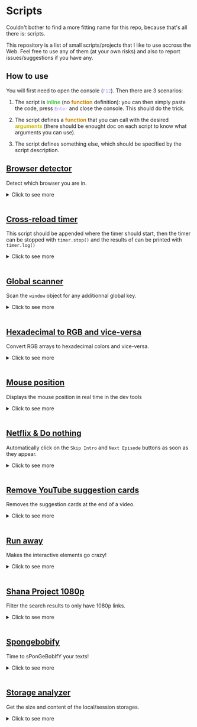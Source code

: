# Scripts

Couldn't bother to find a more fitting name for this repo, because that's all there is: scripts.

This repository is a list of small scripts/projects that I like to use accross the Web. Feel free to use any of them (at your own risks) and also to report issues/suggestions if you have any.

## How to use

You will first need to open the console (<code style="color:#a8f">F12</code>). Then there are 3 scenarios:

1. The script is <b style="color:#4c4">inline</b> (no <b style="color:#c80">function</b> definition): you can then simply paste the code, press <code style="color:#a8f">Enter</code> and close the console. This should do the trick.

2. The script defines a <b style="color:#c80">function</b> that you can call with the desired <b style="color:#cb0">arguments</b> (there should be enought doc on each script to know what arguments you can use).

3. The script defines something else, which should be specified by the script description.

## [Browser detector](https://github.com/Arcasias/scripts/blob/master/src/public/browser_detector.js)

Detect which browser you are in.

<details>
  <summary>
    Click to see more
  </summary>

<br>

- This script defines the function `getBrowser`. You must call it to see the effects.

```js
const getBrowser=()=>window.opera||window.opr&&opr.addons||/OPR/.test(navigator.userAgent)?"Opera":window.InstallTrigger?"Firefox":window.safari&&/SafariRemoteNotification/.test(safari.pushNotification)?"Safari":window.chrome&&(chrome.webstore||chrome.runtime)?/Edg/.test(navigator.userAgent)?"Edge":"Chrome":void 0;
```

</details>
<br>

## [Cross-reload timer](https://github.com/Arcasias/scripts/blob/master/src/public/timer.js)

This script should be appended where the timer should start, then the timer can be stopped with `timer.stop()` and the results of can be printed with `timer.log()`

<details>
  <summary>
    Click to see more
  </summary>

<br>

- This script defines the function `timer`. You must call it to see the effects.

```js
((t,o)=>{const e="timer-",a=Date.now();window.timer={stop(){const o=Date.now()-a,l=localStorage.getItem(e+t),n=l?l.split(",").map(Number):[];n.push(o),localStorage.setItem(e+t,n.join(",")),n.length<1e3&&window.top.location.reload()},log(){for(const t in localStorage)if(t.startsWith(e)){const o=localStorage.getItem(t).split(",").map(Number).sort(((t,o)=>t-o)),a=o.length/2;console.log(`Results for "${t.slice(e.length)}" on`,o.length,"attempts:"),console.log({max:Math.max(...o),min:Math.min(...o),mean:Math.round(o.reduce(((t,o)=>t+o),0)/o.length),median:Math.round(o.length%2?o[Math.floor(a)]:(o[a-1]+o[a])/2)})}},clear(){for(const t in localStorage)t.startsWith(e)&&localStorage.removeItem(t)}}})("timer");
```

</details>
<br>

## [Global scanner](https://github.com/Arcasias/scripts/blob/master/src/public/glob_scanner.js)

Scan the `window` object for any additionnal global key.

<details>
  <summary>
    Click to see more
  </summary>

<br>

- This script defines the function `scanGlob`. You must call it to see the effects.

```js
(e=>{const o="window,self,document,name,location,customElements,history,locationbar,menubar,personalbar,scrollbars,statusbar,toolbar,status,closed,frames,length,top,opener,parent,frameElement,navigator,origin,external,screen,innerWidth,innerHeight,scrollX,pageXOffset,scrollY,pageYOffset,visualViewport,screenX,screenY,outerWidth,outerHeight,devicePixelRatio,clientInformation,screenLeft,screenTop,defaultStatus,defaultstatus,styleMedia,onsearch,isSecureContext,performance,onappinstalled,onbeforeinstallprompt,crypto,indexedDB,webkitStorageInfo,sessionStorage,localStorage,onabort,onblur,oncancel,oncanplay,oncanplaythrough,onchange,onclick,onclose,oncontextmenu,oncuechange,ondblclick,ondrag,ondragend,ondragenter,ondragleave,ondragover,ondragstart,ondrop,ondurationchange,onemptied,onended,onerror,onfocus,onformdata,oninput,oninvalid,onkeydown,onkeypress,onkeyup,onload,onloadeddata,onloadedmetadata,onloadstart,onmousedown,onmouseenter,onmouseleave,onmousemove,onmouseout,onmouseover,onmouseup,onmousewheel,onpause,onplay,onplaying,onprogress,onratechange,onreset,onresize,onscroll,onseeked,onseeking,onselect,onstalled,onsubmit,onsuspend,ontimeupdate,ontoggle,onvolumechange,onwaiting,onwebkitanimationend,onwebkitanimationiteration,onwebkitanimationstart,onwebkittransitionend,onwheel,onauxclick,ongotpointercapture,onlostpointercapture,onpointerdown,onpointermove,onpointerup,onpointercancel,onpointerover,onpointerout,onpointerenter,onpointerleave,onselectstart,onselectionchange,onanimationend,onanimationiteration,onanimationstart,ontransitionrun,ontransitionstart,ontransitionend,ontransitioncancel,onafterprint,onbeforeprint,onbeforeunload,onhashchange,onlanguagechange,onmessage,onmessageerror,onoffline,ononline,onpagehide,onpageshow,onpopstate,onrejectionhandled,onstorage,onunhandledrejection,onunload,alert,atob,blur,btoa,cancelAnimationFrame,cancelIdleCallback,captureEvents,clearInterval,clearTimeout,close,confirm,createImageBitmap,fetch,find,focus,getComputedStyle,getSelection,matchMedia,moveBy,moveTo,open,postMessage,print,prompt,queueMicrotask,releaseEvents,requestAnimationFrame,requestIdleCallback,resizeBy,resizeTo,scroll,scrollBy,scrollTo,setInterval,setTimeout,stop,webkitCancelAnimationFrame,webkitRequestAnimationFrame,chrome,originAgentCluster,speechSynthesis,onpointerrawupdate,trustedTypes,crossOriginIsolated,openDatabase,webkitRequestFileSystem,webkitResolveLocalFileSystemURL,errorPageController,decodeUTF16Base64ToString,toggleHelpBox,diagnoseErrors,updateForDnsProbe,updateIconClass,search,reloadButtonClick,downloadButtonClick,detailsButtonClick,setAutoFetchState,savePageLaterClick,cancelSavePageClick,toggleErrorInformationPopup,launchOfflineItem,launchDownloadsPage,getIconForSuggestedItem,getSuggestedContentDiv,offlineContentAvailable,toggleOfflineContentListVisibility,onDocumentLoadOrUpdate,onDocumentLoad,onResize,setupMobileNav,Runner,getRandomNum,vibrate,createCanvas,decodeBase64ToArrayBuffer,getTimeStamp,GameOverPanel,checkForCollision,createAdjustedCollisionBox,drawCollisionBoxes,boxCompare,CollisionBox,Obstacle,Trex,DistanceMeter,Cloud,NightMode,HorizonLine,Horizon,loadTimeData,LoadTimeData,jstGetTemplate,JsEvalContext,jstProcess,tp,certificateErrorPageController,res,TEMPORARY,PERSISTENT,addEventListener,dispatchEvent,removeEventListener".split(",");window.scanGlob=(n=[],t=!1)=>{const a=[],r=[...o,...n,"scanGlob"];for(const o in e)r.includes(o)||a.push(o);if(a.length&&(console.warn(`Unregistered global keys (${a.length}): ${a.join(", ")}.`),t))for(const o of a)delete e[o]}})(this);
```

</details>
<br>

## [Hexadecimal to RGB and vice-versa](https://github.com/Arcasias/scripts/blob/master/src/public/color_operations.js)

Convert RGB arrays to hexadecimal colors and vice-versa.

<details>
  <summary>
    Click to see more
  </summary>

<br>

- This script defines the functions `hexToRgb` and `rgbToHex`. You must call them to see the effects.

```js
const hexToRgb=a=>String(a).match(/#?([a-f\d]{2})([a-f\d]{2})([a-f\d]{2})/)?.slice(1,4).map((a=>parseInt(a,16))),rgbToHex=a=>"#"+a.map((a=>Math.floor(a).toString(16).padStart(2,"0"))).join("");
```

</details>
<br>

## [Mouse position](https://github.com/Arcasias/scripts/blob/master/src/public/mouse.js)

Displays the mouse position in real time in the dev tools

<details>
  <summary>
    Click to see more
  </summary>

<br>

- Use: in a new Google Chrome "Live Expression" block

```js
onmousemove?mouse:(window.mouse=[])&&(window.onmousemove=o=>window.mouse=[o.clientX,o.clientY]);
```

</details>
<br>

## [Netflix & Do nothing](https://github.com/Arcasias/scripts/blob/master/src/public/lazy_netflix.js)

Automatically click on the `Skip Intro` and `Next Episode` buttons as soon as they appear.

<details>
  <summary>
    Click to see more
  </summary>

<br>

- Works on: https://www.netflix.com/
- Use: after launching any video.

```js
new MutationObserver((()=>[...document.querySelectorAll(".watch-video--skip-content-button,[data-uia=next-episode-seamless-button]")].map((e=>e.click())))).observe(document.body,{childList:!0,subtree:!0});
```

</details>
<br>

## [Remove YouTube suggestion cards](https://github.com/Arcasias/scripts/blob/master/src/public/youtube_cards.js)

Removes the suggestion cards at the end of a video.

<details>
  <summary>
    Click to see more
  </summary>

<br>

- Works on: https://www.youtube.com/
- Use: at the end of a video when the cards appear.

```js
[...document.getElementsByClassName("ytp-ce-element")].map((e=>e.remove()));
```

</details>
<br>

## [Run away](https://github.com/Arcasias/scripts/blob/master/src/public/runaway.js)

Makes the interactive elements go crazy!

<details>
  <summary>
    Click to see more
  </summary>

<br>



```js
(()=>{let t=!1;window.addEventListener("mousemove",(async e=>{t||(t=!0,(({clientX:t,clientY:e})=>{for(const n of document.querySelectorAll('a[href],button,input,select,[tabindex]:not([tabindex="-1"]')){const{x:i,y:o,height:s,width:a}=n.getBoundingClientRect();if(!a||!s)continue;const c=i+a/2-t,d=o+s/2-e;Math.sqrt(c**2+d**2)<Math.max(100,a+20,s+20)&&Object.assign(n.style,{position:"fixed",width:`${a}px`,height:`${s}px`,left:`${i+c}px`,top:`${o+d}px`})}})(e),await new Promise(requestAnimationFrame),t=!1)}),!0)})();
```

</details>
<br>

## [Shana Project 1080p](https://github.com/Arcasias/scripts/blob/master/src/public/shana.js)

Filter the search results to only have 1080p links.

<details>
  <summary>
    Click to see more
  </summary>

<br>

- Works on: https://www.shanaproject.com/
- Use: after searching for any anime

```js
[...document.getElementsByClassName("release_block")].map((e=>!/1080p/.test(e.innerText)&&e.remove())).length;
```

</details>
<br>

## [Spongebobify](https://github.com/Arcasias/scripts/blob/master/src/public/spongebobify.js)

Time to sPonGeBobIfY your texts!

<details>
  <summary>
    Click to see more
  </summary>

<br>

- This script defines the function `spongebobify`. You must call it to see the effects.

```js
const spongebobify=o=>o.split("").map((o=>Math.random()>.5?o.toLowerCase():o.toUpperCase())).join("");
```

</details>
<br>

## [Storage analyzer](https://github.com/Arcasias/scripts/blob/master/src/public/storage_analyzer.js)

Get the size and content of the local/session storages.

<details>
  <summary>
    Click to see more
  </summary>

<br>

- Use: on any website

```js
(()=>{const e=e=>Math.floor(255*e).toString(16).padStart(2,"0"),o=(e,o=!0)=>{let t="",n="";const c=o?"%c":"";return e>1e9?(n=(e/2**30).toFixed(2),t="G"):e>1e6?(n=(e/2**20).toFixed(2),t="M"):e>1e3?(n=(e/1024).toFixed(2),t="K"):n=e,`${c}${n}${c} ${t}B`},t=e=>{const o=document.createElement("iframe");document.head.append(o);const t=Object.getOwnPropertyDescriptor(o.contentWindow,e);return o.remove(),t},n=(o,t)=>{const n=t/2;return`#${[Math.min(o/n,1),1-Math.min(Math.max(o-n,0)/n,1),0].map(e).join("")}`},c=["localStorage","sessionStorage"];for(const e of c){window[e]||Object.defineProperty(window,e,t(e));let c=0,r=0;const i=Object.entries(window[e]),a=i.map((([e,o])=>{const t=(new TextEncoder).encode(e).length,n=(new TextEncoder).encode(o).length;return c+=t,r+=n,[e,t+n]})).sort(((e,o)=>o[1]-e[1])).reduce(((e,t)=>Object.assign(e,{[t[0]]:`${o(t[1],!1)}`})),{}),s=c+r,l="font-family:Arial;color:inherit;",d=`font-family:Arial;color:${n(s,512e4)};`;console.log([`%cwindow.${e}%c :`,`%c- Size: ${o(s)} (keys: ${o(c)} / values: ${o(r)})`,`%c- Keys: %c${i.length}%c`].join("\n"),"font-family:Consolas;color:#d020f0;",l,l,d,l,d,l,d,l,l,d,l,a)}})();
```

</details>